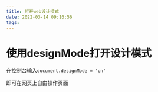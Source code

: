 ```yaml
---
title: 打开web设计模式
date: 2022-03-14 09:16:56
tags:
---
```


# 使用designMode打开设计模式

在控制台输入`document.designMode = 'on'`

即可在网页上自由操作页面
